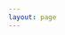 ```yaml
---
layout: page
---
```


<script setup>
import {
  VPTeamPage,
  VPTeamPageTitle,
  VPTeamMembers
} from 'vitepress/theme'

const members = [
  {
    avatar: 'https://avatars.githubusercontent.com/u/8996190?v=4',
    name: 'পলাশ মাহমুদ',
    title: 'প্রধান সম্পাদক',
    links: [
      { icon: 'github', link: 'https://github.com/polashmahmud' },
      { icon: 'linkedin', link: 'https://www.linkedin.com/in/polashmahmud4/' },
      { icon: 'facebook', link: 'https://www.facebook.com/polashmahmud4/' },
      { icon: 'x', link: 'https://twitter.com/polashmahmud4' }
    ]
  },
  {
    avatar: 'https://avatars.githubusercontent.com/u/61494470?v=4',
    name: 'ওমর ফারুক',
    title: 'সম্পাদক',
    links: [
      { icon: 'github', link: 'https://github.com/Umar-Faruk96' },
      { icon: 'linkedin', link: 'https://linkedin.com/in/omorfaruksheikhraihan' },
      { icon: 'x', link: 'https://twitter.com/RashedOmor' },
    ]
  },

  {
    avatar: 'https://avatars.githubusercontent.com/u/95936171?v=4',
    name: 'কাজী মোঃ ফয়সাল ',
    title: 'স্বেচ্ছাসেবক',
    links: [
      { icon: 'github', link: 'https://github.com/kmfoysal06' },
      { icon: 'facebook', link: 'https://www.facebook.com/kazimd.foysal.01' },
      { icon: 'x', link: 'https://twitter.com/kmfoysal06' }
    ]
  },
  
  {
    avatar: 'https://avatars.githubusercontent.com/u/30306452?s=400&v=4',
    name: 'রাসেল হোসাইন ',
    title: 'সহকারী সম্পাদক',
    links: [
      { icon: 'github', link: 'https://github.com/Rasel2f' },
    ]
  },

  {
    avatar: 'https://avatars.githubusercontent.com/u/67571769?v=4',
    name: 'তানভীর আব্দুল্লাহ তোহা',
    title: 'স্বেচ্ছাসেবক',
    links: [
      { icon: 'github', link: 'https://github.com/TohaTanvir' },
      { icon: 'linkedin', link: 'https://www.linkedin.com/in/tohatanvir/' },
      { icon: 'facebook', link: 'https://www.facebook.com/tohatanvir' },
    ]
  },
  {
    avatar: 'https://avatars.githubusercontent.com/u/87535510?s=96&v=4',
    name: 'তানভীর আব্দুল্লাহ তোহা',
    title: 'সহকারী সম্পাদক',
    links: [
      { icon: 'github', link: 'https://github.com/TohaTanvir' },
      { icon: 'linkedin', link: 'https://www.linkedin.com/in/tohatanvir/' },
      { icon: 'facebook', link: 'https://www.facebook.com/tohatanvir' },
    ]
  },   
]
</script>

<VPTeamPage>
  <VPTeamPageTitle>
    <template #title>
      ডকুমেন্টেশন টিম
    </template>
    <template #lead>
      ডকুমেন্টেশন টিম একটি স্বেচ্ছাসেবক দল, যারা এই পিএইচপি বেসিক কোর্সের ডকুমেন্টেশনটির সম্পাদনায় রত। এই দলে আপনিও যোগদান করতে পারেন। ডকুমেন্টেশনটির সমৃদ্ধি ও উন্নতির পথে আপনার যেকোন অবদান প্রশংসনীয়, উৎসাহব্যঞ্জক ও অনস্বীকার্য।
    </template>
  </VPTeamPageTitle>
  <VPTeamMembers
    :members="members"
  />
</VPTeamPage>
